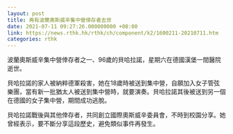 ```yaml
---
layout: post
title: 再有波蘭奧斯威辛集中營倖存者去世
date: 2021-07-11 09:27:26.000000000 +08:00
link: https://news.rthk.hk/rthk/ch/component/k2/1600211-20210711.htm
categories: rthk
---
```


波蘭奧斯威辛集中營倖存者之一、96歲的貝哈拉諾，星期六在德國漢堡一間醫院逝世。

貝哈拉諾的家人被納粹德軍殺害，她在18歲時被送到集中營，自願加入女子管弦樂團，當有新一批猶太人被送到集中營時，就要演奏。貝哈拉諾其後被送到另一個在德國的女子集中營，期間成功逃脫。 

貝哈拉諾戰後與其他倖存者，共同創立國際奧斯威辛委員會，不時到校園分享。她曾經表示，要不斷分享這段歷史，避免類似事件再發生。
